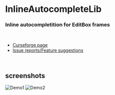 # **InlineAutocompleteLib**
### **Inline autocompletition for EditBox frames**

&nbsp;

* [Curseforge page](...)
* [Issue reports/Feature suggestions](https://github.com/mwiemarc/wowui_inlineautocompletelib/issues)

&nbsp;

## screenshots

![Demo1](... "Demo1")
![Demo2](... "Demo2")
